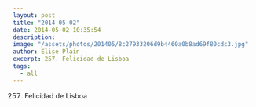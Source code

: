 ```yaml
---
layout: post
title: "2014-05-02"
date: 2014-05-02 10:35:54
description: 
image: "/assets/photos/201405/8c27933206d9b4460a0b8ad69f80cdc3.jpg"
author: Elise Plain
excerpt: 257. Felicidad de Lisboa
tags: 
  - all
---
```


257. Felicidad de Lisboa
<p></p>
